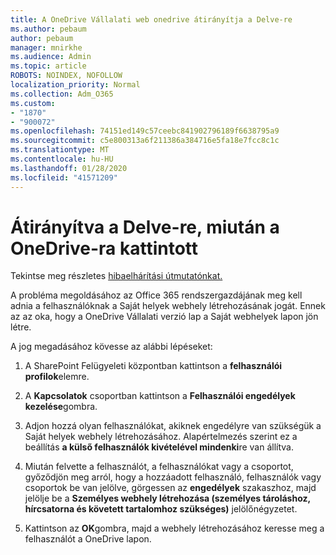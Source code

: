 ```yaml
---
title: A OneDrive Vállalati web onedrive átirányítja a Delve-re
ms.author: pebaum
author: pebaum
manager: mnirkhe
ms.audience: Admin
ms.topic: article
ROBOTS: NOINDEX, NOFOLLOW
localization_priority: Normal
ms.collection: Adm_O365
ms.custom:
- "1870"
- "900072"
ms.openlocfilehash: 74151ed149c57ceebc841902796189f6638795a9
ms.sourcegitcommit: c5e800313a6f211386a384716e5fa18e7fcc8c1c
ms.translationtype: MT
ms.contentlocale: hu-HU
ms.lasthandoff: 01/28/2020
ms.locfileid: "41571209"
---
```

# <a name="redirected-to-delve-after-you-click-onedrive"></a>Átirányítva a Delve-re, miután a OneDrive-ra kattintott

Tekintse meg részletes [hibaelhárítási útmutatónkat.](https://docs.microsoft.com/sharepoint/support/sites/troubleshooting-guide-for-sites-stopped-at-provisioning)

A probléma megoldásához az Office 365 rendszergazdájának meg kell adnia a felhasználóknak a Saját helyek webhely létrehozásának jogát. Ennek az az oka, hogy a OneDrive Vállalati verzió lap a Saját webhelyek lapon jön létre.

A jog megadásához kövesse az alábbi lépéseket:

1. A SharePoint Felügyeleti központban kattintson a **felhasználói profilok**elemre.

2. A **Kapcsolatok** csoportban kattintson a **Felhasználói engedélyek kezelése**gombra.

3. Adjon hozzá olyan felhasználókat, akiknek engedélyre van szükségük a Saját helyek webhely létrehozásához. Alapértelmezés szerint ez a beállítás **a külső felhasználók kivételével mindenki**re van állítva.

4. Miután felvette a felhasználót, a felhasználókat vagy a csoportot, győződjön meg arról, hogy a hozzáadott felhasználó, felhasználók vagy csoportok be van jelölve, görgessen az **engedélyek** szakaszhoz, majd jelölje be a **Személyes webhely létrehozása (személyes tároláshoz, hírcsatorna és követett tartalomhoz szükséges)** jelölőnégyzetet.

5. Kattintson az **OK**gombra, majd a webhely létrehozásához keresse meg a felhasználót a OneDrive lapon.
